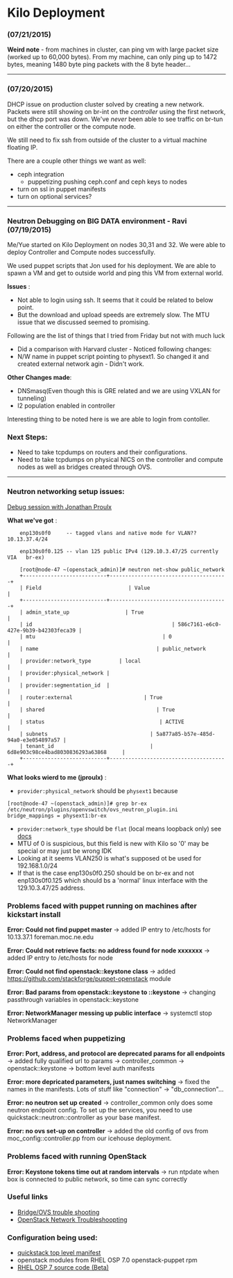# Kilo Deployment

### (07/21/2015)

  **Weird note** - from machines in cluster, can ping vm with large packet size (worked up to 60,000 bytes). From my machine, can only ping up to 1472 bytes, meaning 1480 byte ping packets with the 8 byte header...

******
### (07/20/2015)
DHCP issue on production cluster solved by creating a new network. Packets were still showing on br-int on the *controller* using the first network, but the dhcp port was down. We've *never* been able to see traffic on br-tun on either the controller or the compute node.

We still need to fix ssh from outside of the cluster to a virtual machine floating IP. 

There are a couple other things we want as well:
* ceph integration
  * puppetizing pushing ceph.conf and ceph keys to nodes
* turn on ssl in puppet manifests
* turn on optional services?

******
### Neutron Debugging on BIG DATA environment - Ravi (07/19/2015)
Me/Yue started on Kilo Deployment on nodes 30,31 and 32. We were able to deploy Controller and Compute nodes successfully.

We used puppet scripts that Jon used for his deployment. We are able to spawn a VM and get to outside world and ping this VM from external world.

**Issues** :
* Not able to login using ssh. It seems that it could be related to below point.
* But the download and upload speeds are extremely slow.  The MTU issue that we discussed seemed to promising.

Following are the list of things that I tried from Friday but not with much luck
* Did a comparison with Harvard cluster - Noticed following changes:
 * N/W name in puppet script pointing to physext1. So changed it and created external network agin - Didn't work.

**Other Changes made**:
* DNSmasq(Even though this is GRE related and we are using VXLAN for tunneling)
* l2 population enabled in controller

Interesting thing to be noted here is we are able to login from contoller.

### Next Steps:
* Need to take tcpdumps on routers and their configurations.
* Need to take tcpdumps on physical NICS on the controller and compute nodes as well as bridges created through OVS.

******
### Neutron networking setup issues:
[Debug session with Jonathan Proulx](https://etherpad.csail.mit.edu/p/moc-neutron1)

  **What we've got** :
```
    enp130s0f0     -- tagged vlans and native mode for VLAN?? 10.13.37.4/24

    enp130s0f0.125 -- vlan 125 public IPv4 (129.10.3.47/25 currently VIA   br-ex)
```
```
    [root@node-47 ~(openstack_admin)]# neutron net-show public_network
    +---------------------------+--------------------------------------+
    | Field                            | Value                                          |
    +---------------------------+--------------------------------------+
    | admin_state_up                  | True                                 |
    | id                                             | 586c7161-e6c0-427e-9b39-b42303feca39 |
    | mtu                                         | 0                                    |
    | name                                      | public_network                       |
    | provider:network_type         | local                                |
    | provider:physical_network |                                      |
    | provider:segmentation_id  |                                      |
    | router:external                       | True                                 |
    | shared                                    | True                                 |
    | status                                     | ACTIVE                               |
    | subnets                                 | 5a877a85-b57e-485d-94a0-e3e054897a57 |
    | tenant_id                               | 6d8e903c98ce4bad8030836293a63868     |
    +---------------------------+--------------------------------------+
```
  **What looks wierd to me (jproulx)** :
  * ```provider:physical_network``` should be ```physext1``` because
``` 
[root@node-47 ~(openstack_admin)]# grep br-ex /etc/neutron/plugins/openvswitch/ovs_neutron_plugin.ini
bridge_mappings = physext1:br-ex
```
  * ```provider:network_type``` should be ```flat``` (local means loopback only) see [docs](http://docs.openstack.org/admin-guide-cloud/content/provider_terminology.html)
  * MTU of 0 is suspicious, but this field is new with Kilo so '0' may be special or may just be wrong IDK
  * Looking at it seems VLAN250 is what's supposed ot be used for 192.168.1.0/24
  * If that is the case enp130s0f0.250 should be on br-ex and not enp130s0f0.125 which should bs a 'normal' linux interface with the 129.10.3.47/25 address.

### Problems faced with puppet running on machines after kickstart install

  **Error: Could not find puppet master** -> added IP entry to /etc/hosts for 10.13.37.1 foreman.moc.ne.edu

  **Error: Could not retrieve facts: no address found for node xxxxxxx** -> added IP entry to /etc/hosts for node

  **Error: Could not find openstack::keystone class** -> added https://github.com/stackforge/puppet-openstack module

  **Error: Bad params from openstack::keystone to ::keystone** -> changing passthrough variables in openstack::keystone

  **Error: NetworkManager messing up public interface** -> systemctl stop NetworkManager

### Problems faced when puppetizing

  **Error: Port, address, and protocol are deprecated params for all endpoints** -> added fully qualified url to params -> controller_common -> openstack::keystone -> bottom level auth manifests

  **Error: more depricated parameters, just names switching** -> fixed the names in the manifests. Lots of stuff like "connection" -> "db_connection"...

  **Error: no neutron set up created** -> controller_common only does some neutron endpoint config. To set up the services, you need to use quickstack::neutron::controller as your base manifest.

  **Error: no ovs set-up on controller** -> added the old config of ovs from moc_config::controller.pp from our icehouse deployment.


### Problems faced with running OpenStack

  **Error: Keystone tokens time out at random intervals** -> run ntpdate when box is connected to public network, so time can sync correctly

### Useful links
* [Bridge/OVS trouble shooting](https://bugs.launchpad.net/openstack-manuals/+bug/1379391)
* [OpenStack Network Troubleshoopting](http://docs.openstack.org/openstack-ops/content/network_troubleshooting.html)

### Configuration being used:
* [quickstack top level manifest](https://github.com/redhat-openstack/astapor/tree/master/puppet/modules/quickstack/manifests)
* openstack modules from RHEL OSP 7.0 openstack-puppet rpm
* [RHEL OSP 7 source code (Beta)](ftp://partners.redhat.com/9be6fa88fb85ba9c78c8f3fe47e038c5/OpenStack/)

